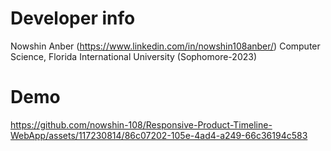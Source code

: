 # Developer info
  Nowshin Anber (https://www.linkedin.com/in/nowshin108anber/)
  Computer Science, Florida International University (Sophomore-2023)

# Demo

https://github.com/nowshin-108/Responsive-Product-Timeline-WebApp/assets/117230814/86c07202-105e-4ad4-a249-66c36194c583

